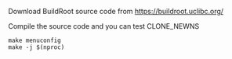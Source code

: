 Download BuildRoot source code from https://buildroot.uclibc.org/

Compile the source code and you can test CLONE_NEWNS
```shell
make menuconfig
make -j $(nproc)
```
